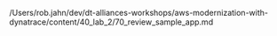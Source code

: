 /Users/rob.jahn/dev/dt-alliances-workshops/aws-modernization-with-dynatrace/content/40_lab_2/70_review_sample_app.md